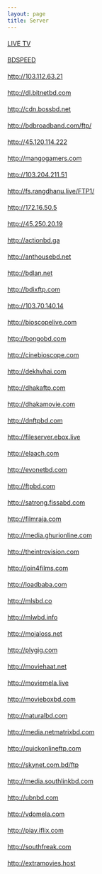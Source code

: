 ```yaml
---
layout: page
title: Server 
---
```



<div class="zoom rb content" style="margin-top: 20px;"><a href="http://bdiptv.stream/live-tv/" style="color: #;">LIVE TV </a></div>
<div class="zoom rb content" style="margin-top: 20px;"><a href="http://www.bdspeed.com" style="color: #;">BDSPEED </a></div>
<div class="zoom rb content" style="margin-top: 20px;"><a href="http://103.112.63.21" style="color: #;">http://103.112.63.21 </a></div>
<div class="zoom rb content" style="margin-top: 20px;"><a href="http://dl.bitnetbd.com" style="color: #;">http://dl.bitnetbd.com </a></div>
<div class="zoom rb content" style="margin-top: 20px;"><a href="http://cdn.bossbd.net" style="color: #;"> http://cdn.bossbd.net</a></div>
<div class="zoom rb content" style="margin-top: 20px;"><a href="http://bdbroadband.com/ftp/" style="color: #;">http://bdbroadband.com/ftp/</a></div>
<div class="zoom rb content" style="margin-top: 20px;"><a href="http://45.120.114.222" style="color: #;"> http://45.120.114.222</a></div>
<div class="zoom rb content" style="margin-top: 20px;"><a href="http://mangogamers.com" style="color: #;"> http://mangogamers.com</a></div>
<div class="zoom rb content" style="margin-top: 20px;"><a href="http://103.204.211.51" style="color: #;"> http://103.204.211.51</a></div>
<div class="zoom rb content" style="margin-top: 20px;"><a href="http://fs.rangdhanu.live/FTP1/" style="color: #;"> http://fs.rangdhanu.live/FTP1/</a></div>
<div class="zoom rb content" style="margin-top: 20px;"><a href="http://172.16.50.5" style="color: #;"> http://172.16.50.5</a></div>
<div class="zoom rb content" style="margin-top: 20px; margin-bottom: 20px;"><a href="http://45.250.20.19" style="color: #;">http://45.250.20.19 </a></div>
<div class="zoom rb content" style="margin-top: 20px;"><a href="http://actionbd.ga" style="color: #;">http://actionbd.ga </a></div>
<div class="zoom rb content" style="margin-top: 20px;"><a href="http://anthousebd.net" style="color: #;">http://anthousebd.net  </a></div>
<div class="zoom rb content" style="margin-top: 20px;"><a href="http://bdlan.net" style="color: #;"> http://bdlan.net </a></div>
<div class="zoom rb content" style="margin-top: 20px;"><a href="http://bdixftp.com" style="color: #;"> http://bdixftp.com </a></div>
<div class="zoom rb content" style="margin-top: 20px;"><a href="http://103.70.140.14" style="color: #;"> http://103.70.140.14 </a></div>
<div class="zoom rb content" style="margin-top: 20px;"><a href="http://bioscopelive.com" style="color: #;">http://bioscopelive.com  </a></div>
<div class="zoom rb content" style="margin-top: 20px;"><a href="http://bongobd.com" style="color: #;"> http://bongobd.com </a></div>
<div class="zoom rb content" style="margin-top: 20px;"><a href="http://cinebioscope.com" style="color: #;">http://cinebioscope.com  </a></div>
<div class="zoom rb content" style="margin-top: 20px;"><a href="http://dekhvhai.com" style="color: #;">http://dekhvhai.com  </a></div>
<div class="zoom rb content" style="margin-top: 20px;"><a href="http://dhakaftp.com" style="color: #;"> http://dhakaftp.com </a></div>
<div class="zoom rb content" style="margin-top: 20px;"><a href="http://dhakamovie.com" style="color: #;"> http://dhakamovie.com </a></div>
<div class="zoom rb content" style="margin-top: 20px;"><a href="http://dnftpbd.com" style="color: #;">http://dnftpbd.com  </a></div>
<div class="zoom rb content" style="margin-top: 20px;"><a href="http://fileserver.ebox.live" style="color: #;">http://fileserver.ebox.live  </a></div>
<div class="zoom rb content" style="margin-top: 20px;"><a href="http://elaach.com" style="color: #;"> http://elaach.com </a></div>
<div class="zoom rb content" style="margin-top: 20px;"><a href="http://evonetbd.com" style="color: #;"> http://evonetbd.com </a></div>
<div class="zoom rb content" style="margin-top: 20px;"><a href="http://ftpbd.com" style="color: #;">http://ftpbd.com  </a></div>
<div class="zoom rb content" style="margin-top: 20px;"><a href="http://satrong.fissabd.com" style="color: #;"> http://satrong.fissabd.com </a></div>
<div class="zoom rb content" style="margin-top: 20px;"><a href="http://filmraja.com" style="color: #;"> http://filmraja.com </a></div>
<div class="zoom rb content" style="margin-top: 20px;"><a href="http://media.ghurionline.com" style="color: #;"> http://media.ghurionline.com </a></div>
<div class="zoom rb content" style="margin-top: 20px;"><a href="http://theintrovision.com" style="color: #;"> http://theintrovision.com </a></div>
<div class="zoom rb content" style="margin-top: 20px;"><a href="http://join4films.com" style="color: #;"> http://join4films.com </a></div>
<div class="zoom rb content" style="margin-top: 20px;"><a href="http://loadbaba.com" style="color: #;"> http://loadbaba.com </a></div>
<div class="zoom rb content" style="margin-top: 20px;"><a href="http://mlsbd.co" style="color: #;"> http://mlsbd.co </a></div>
<div class="zoom rb content" style="margin-top: 20px;"><a href="http://mlwbd.info" style="color: #;"> http://mlwbd.info </a></div>
<div class="zoom rb content" style="margin-top: 20px;"><a href="http://mojaloss.net" style="color: #;"> http://mojaloss.net </a></div>
<div class="zoom rb content" style="margin-top: 20px;"><a href="http://plygig.com" style="color: #;"> http://plygig.com </a></div>
<div class="zoom rb content" style="margin-top: 20px;"><a href="http://moviehaat.net" style="color: #;"> http://moviehaat.net </a></div>
<div class="zoom rb content" style="margin-top: 20px;"><a href="http://moviemela.live" style="color: #;"> http://moviemela.live </a></div>
<div class="zoom rb content" style="margin-top: 20px;"><a href="http://movieboxbd.com" style="color: #;"> http://movieboxbd.com </a></div>
<div class="zoom rb content" style="margin-top: 20px;"><a href="http://naturalbd.com" style="color: #;"> http://naturalbd.com </a></div>
<div class="zoom rb content" style="margin-top: 20px;"><a href="http://media.netmatrixbd.com" style="color: #;"> http://media.netmatrixbd.com </a></div>
<div class="zoom rb content" style="margin-top: 20px;"><a href="http://quickonlineftp.com" style="color: #;"> http://quickonlineftp.com </a></div>
<div class="zoom rb content" style="margin-top: 20px;"><a href="http://skynet.com.bd/ftp" style="color: #;"> http://skynet.com.bd/ftp </a></div>
<div class="zoom rb content" style="margin-top: 20px;"><a href="http://media.southlinkbd.com" style="color: #;"> http://media.southlinkbd.com </a></div>
<div class="zoom rb content" style="margin-top: 20px;"><a href="http://ubnbd.com" style="color: #;"> http://ubnbd.com </a></div>
<div class="zoom rb content" style="margin-top: 20px;"><a href="http://vdomela.com" style="color: #;"> http://vdomela.com </a></div>
<div class="zoom rb content" style="margin-top: 20px;"><a href="http://piay.iflix.com" style="color: #;">http://piay.iflix.com  </a></div>
<div class="zoom rb content" style="margin-top: 20px;"><a href="http://southfreak.com" style="color: #;"> http://southfreak.com </a></div>
<div class="zoom rb content" style="margin-top: 20px; margin-bottom: 20px;"><a href="http://extramovies.host" style="color: #;"> http://extramovies.host </a></div>


